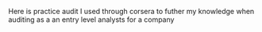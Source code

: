 Here is practice audit I used through corsera to futher my knowledge when auditing as a an entry level analysts for a company
